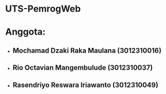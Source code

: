 # UTS-PemrogWeb
# Anggota:
- ## Mochamad Dzaki Raka Maulana (3012310016)
- ## Rio Octavian Mangembulude (3012310037)
- ## Rasendriyo Reswara Iriawanto (3012310049)
